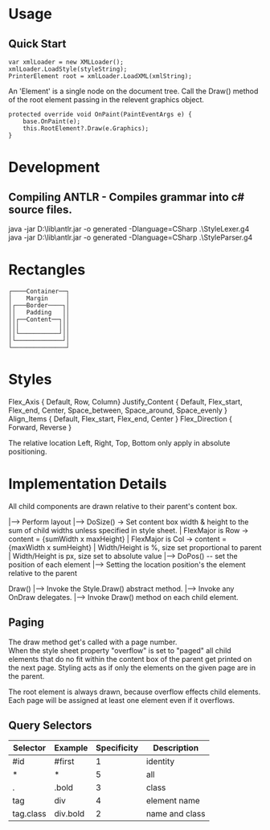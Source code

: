 ﻿# Usage
## Quick Start

    var xmlLoader = new XMLLoader();
    xmlLoader.LoadStyle(styleString);
    PrinterElement root = xmlLoader.LoadXML(xmlString);

An 'Element' is a single node on the document tree. 
Call the Draw() method of the root element passing in the relevent graphics object.

    protected override void OnPaint(PaintEventArgs e) {
        base.OnPaint(e);
        this.RootElement?.Draw(e.Graphics);
    }

# Development
## Compiling ANTLR - Compiles grammar into c# source files.

java -jar D:\lib\antlr.jar -o generated -Dlanguage=CSharp .\StyleLexer.g4
java -jar D:\lib\antlr.jar -o generated -Dlanguage=CSharp .\StyleParser.g4

# Rectangles
    ┌────Container──┐
    │    Margin     │
    │┌───Border────┐│
    ││   Padding   ││
    ││┌──Content──┐││
    │││           │││    
    ││└───────────┘││
    │└─────────────┘│
    └───────────────┘

# Styles

Flex_Axis { Default, Row, Column}
Justify_Content { Default, Flex_start, Flex_end, Center, Space_between, Space_around, Space_evenly }
Align_Items { Default, Flex_start, Flex_end, Center }
Flex_Direction { Forward, Reverse }

The relative location Left, Right, Top, Bottom only apply in absolute positioning.

# Implementation Details

All child components are drawn relative to their parent's content box.

|--> Perform layout
    |--> DoSize() -> Set content box width & height to the sum of child widths unless specified in style sheet.
        |    FlexMajor is Row -> content = {sumWidth x maxHeight}
        |    FlexMajor is Col -> content = {maxWidth x sumHeight}
        |    Width/Height is %, size set proportional to parent
        |    Width/Height is px, size set to absolute value
    |--> DoPos() -- set the position of each element
        |--> Setting the location position's the element relative to the parent


Draw() |--> Invoke the Style.Draw() abstract method.
       |--> Invoke any OnDraw delegates.
       |--> Invoke Draw() method on each child element.

## Paging

The draw method get's called with a page number.  
When the style sheet property "overflow" is set to "paged" all child elements that do no fit within
the content box of the parent get printed on the next page.  Styling acts as if only the elements on 
the given page are in the parent.

The root element is always drawn, because overflow effects child elements.  Each page will be assigned
at least one element even if it overflows.

## Query Selectors

| Selector  | Example  | Specificity | Description    |
|-----------|----------|-------------|----------------|
| #id       | #first   | 1           | identity       |
| *         | *        | 5           | all            |
| .         | .bold    | 3           | class          |
| tag       | div      | 4           | element name   |
| tag.class | div.bold | 2           | name and class | 